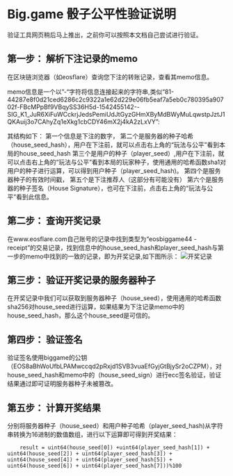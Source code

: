 # Big.game 骰子公平性验证说明

验证工具网页稍后马上推出，之前你可以按照本文档自己尝试进行验证。

## 第一步：	解析下注记录的memo

在区块链浏览器（如eosflare）查询您下注的转账记录，查看其memo信息。

memo信息是一个以”-“字符将信息连接起来的字符串,类似“81-44287e8f0d21ced6286c2c9322a1e62d229e06fb5eaf7a5eb0c780395a90702f-FBcMPpBf9VBqySS36H5d-1542455142--SIG_K1_JuR6XiFuWCckrjJedsPemiUdJtGyzGHmXByMdBWyMuLqwstpJztJ1QKAuij3o7CAhyZq1eXkg1cbCDY46mX2j4kA2zLxVY”:

其结构如下：
    第一个信息是下注的数字，
    第二个是服务器的种子哈希（house_seed_hash），用户在下注前，就可以点击右上角的“玩法与公平”看到本局的house_seed_hash
    第三个是用户的种子（player_seed）,用户在下注前，就可以点击右上角的“玩法与公平”看到本局的玩家种子，使用通用的哈希函数sha1对用户的种子进行运算，可以得到用户种子（player_seed_hash)。
    第四个是服务器种子的有效时间戳，
    第五个是下注推荐人（这部分有可能没有）
    第六个是服务器的种子签名（House Signature），也可在下注前，点击右上角的“玩法与公平”看到此信息。


## 第二步：	查询开奖记录
在www.eosflare.com自己账号的记录中找到类型为“eosbiggame44 - receipt”的交易记录，找到信息中的house_seed_hash和player_seed_hash与第一步的memo中找到的一致的记录，即为开奖记录,如下图所示：
![开奖记录](https://github.com/biggamerobot/dice/blob/master/receipt.png)

## 第三步：	验证开奖记录的服务器种子
在开奖记录中我们可以获取到服务器种子（house_seed），使用通用的哈希函数sha256对house_seed进行运算，如果结果为下注记录memo中的house_seed_hash，那么这个house_seed是可信的。
## 第四步： 验证签名
验证签名使用biggame的公钥（EOS8aBhWoUfbLPAMwccqd2pRxjd1SVB3vuaEfGyjGtBjySr2oCZPM），对house_seed_hash和memo中的（house_seed_sign）进行ecc签名验证，验证结果通过即可证明服务器种子未被篡改。
## 第五步：	计算开奖结果
分别将服务器种子（house_seed）和用户种子哈希（player_seed_hash)从字符串转换为16进制的数值数组，进行以下运算即可得到开奖结果：
		
        result = uint64(house_seed[0]) +uint64(player_seed_hash[1]) + uint64(house_seed[2]) + uint64(player_seed_hash[3]) + uint64(house_seed[4]) + uint64(player_seed_hash[5]) + uint64(house_seed[6]) + uint64(player_seed_hash[7]))%100
